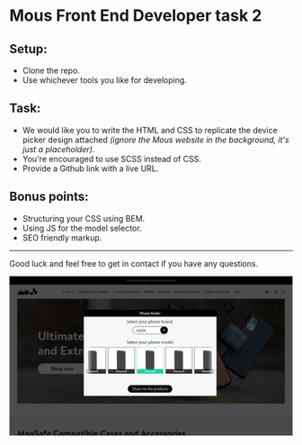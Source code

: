 # Mous Front End Developer task 2

## Setup:
- Clone the repo.
- Use whichever tools you like for developing.

## Task:
- We would like you to write the HTML and CSS to replicate the device picker design attached *(ignore the Mous website in the background, it's just a placeholder)*.
- You're encouraged to use SCSS instead of CSS.
- Provide a Github link with a live URL.

## Bonus points:
- Structuring your CSS using BEM.
- Using JS for the model selector.
- SEO friendly markup.

---

Good luck and feel free to get in contact if you have any questions.

![Mous device picker design](https://github.com/maxoys45/MousTask2/blob/master/design.png)
